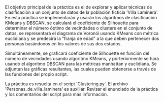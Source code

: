 El objetivo principal de la práctica es el de explorar y aplicar técnicas de clasificación a un conjunto de datos 
de la población ficticia 'Villa Laminera'. En esta práctica se implementarán y usarán los algoritmos de clasificación 
KMeans y DBSCAN, se calculará el coeficiente de Silhouette para determinar el número óptimo de vecindades o clusters 
en el conjunto de datos, se representará el diagrama de Voronói usando KMeans con métrica euclidiana y se predecirá 
la "franja de edad" a la que deben pertenecer dos personas basándonos en los valores de sus dos
estados. 

Simultáneamente, se graficará coeficiente de Silhouette en función del número de vecindades usando algoritmo KMeans, 
y porteriormente se hará usando el algoritmo DBSCAN para las métricas manhattan y euclidiana. Se adjuntan las gráficas 
resultantes, las cuales pueden obtenerse a través de las funciones del propio script.

La práctica es resuelta en el script 'Clustering.py'. El archivo 'Personas_de_villa_laminera' es auxiliar. Revisar el 
enunciado de la práctica y los comentarios del script para más información.
